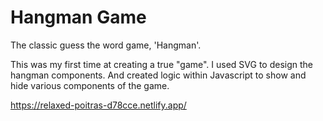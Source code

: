 # Hangman Game
 The classic guess the word game, 'Hangman'. 

This was my first time at creating a true "game". I used SVG to design the hangman components. And created logic within Javascript to show and hide various components of the game. 

https://relaxed-poitras-d78cce.netlify.app/
